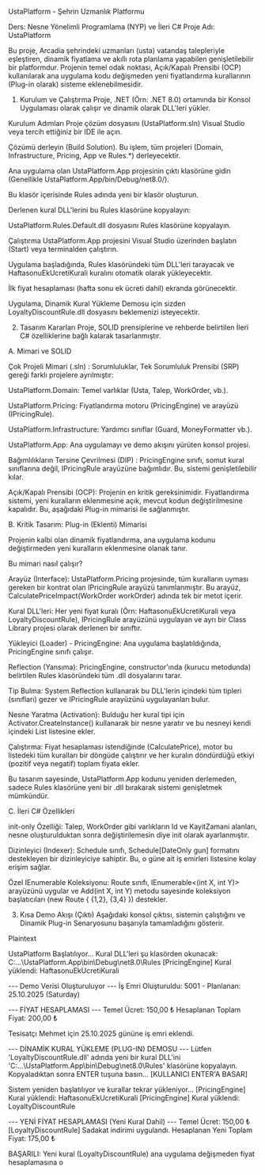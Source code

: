 UstaPlatform - Şehrin Uzmanlık Platformu

Ders: Nesne Yönelimli Programlama (NYP) ve İleri C# Proje Adı: UstaPlatform 

Bu proje, Arcadia şehrindeki uzmanları (usta) vatandaş talepleriyle eşleştiren, dinamik fiyatlama ve akıllı rota planlama yapabilen genişletilebilir bir platformdur. Projenin temel odak noktası, Açık/Kapalı Prensibi (OCP) kullanılarak ana uygulama kodu değişmeden yeni fiyatlandırma kurallarının (Plug-in olarak) sisteme eklenebilmesidir.



1. Kurulum ve Çalıştırma
Proje, .NET (Örn: .NET 8.0) ortamında bir Konsol Uygulaması olarak çalışır ve dinamik olarak DLL'leri yükler.

Kurulum Adımları
Proje çözüm dosyasını (UstaPlatform.sln) Visual Studio veya tercih ettiğiniz bir IDE ile açın.

Çözümü derleyin (Build Solution). Bu işlem, tüm projeleri (Domain, Infrastructure, Pricing, App ve Rules.*) derleyecektir.

Ana uygulama olan UstaPlatform.App projesinin çıktı klasörüne gidin (Genellikle UstaPlatform.App/bin/Debug/net8.0/).

Bu klasör içerisinde Rules adında yeni bir klasör oluşturun.

Derlenen kural DLL'lerini bu Rules klasörüne kopyalayın:

UstaPlatform.Rules.Default.dll dosyasını Rules klasörüne kopyalayın.

Çalıştırma
UstaPlatform.App projesini Visual Studio üzerinden başlatın (Start) veya terminalden çalıştırın.

Uygulama başladığında, Rules klasöründeki tüm DLL'leri tarayacak ve HaftasonuEkUcretiKurali kuralını otomatik olarak yükleyecektir.

İlk fiyat hesaplaması (hafta sonu ek ücreti dahil) ekranda görünecektir.

Uygulama, Dinamik Kural Yükleme Demosu  için sizden LoyaltyDiscountRule.dll dosyasını beklemenizi isteyecektir.

2. Tasarım Kararları
Proje, SOLID prensiplerine ve rehberde belirtilen İleri C# özelliklerine  bağlı kalarak tasarlanmıştır.


A. Mimari ve SOLID

Çok Projeli Mimari (.sln) : Sorumluluklar, Tek Sorumluluk Prensibi (SRP)  gereği farklı projelere ayrılmıştır:





UstaPlatform.Domain: Temel varlıklar (Usta, Talep, WorkOrder, vb.).


UstaPlatform.Pricing: Fiyatlandırma motoru (PricingEngine) ve arayüzü (IPricingRule).




UstaPlatform.Infrastructure: Yardımcı sınıflar (Guard, MoneyFormatter vb.).

UstaPlatform.App: Ana uygulamayı ve demo akışını yürüten konsol projesi.


Bağımlılıkların Tersine Çevrilmesi (DIP) : PricingEngine sınıfı, somut kural sınıflarına değil, IPricingRule arayüzüne bağımlıdır. Bu, sistemi genişletilebilir kılar.


Açık/Kapalı Prensibi (OCP): Projenin en kritik gereksinimidir. Fiyatlandırma sistemi, yeni kuralların eklenmesine açık, mevcut kodun değiştirilmesine kapalıdır. Bu, aşağıdaki Plug-in mimarisi ile sağlanmıştır.

B. Kritik Tasarım: Plug-in (Eklenti) Mimarisi 

Projenin kalbi olan dinamik fiyatlandırma, ana uygulama kodunu değiştirmeden yeni kuralların eklenmesine olanak tanır.


Bu mimari nasıl çalışır? 


Arayüz (Interface): UstaPlatform.Pricing projesinde, tüm kuralların uyması gereken bir kontrat olan IPricingRule arayüzü tanımlanmıştır. Bu arayüz, CalculatePriceImpact(WorkOrder workOrder) adında tek bir metot içerir.


Kural DLL'leri: Her yeni fiyat kuralı (Örn: HaftasonuEkUcretiKurali veya LoyaltyDiscountRule), IPricingRule arayüzünü uygulayan ve ayrı bir Class Library projesi olarak derlenen bir sınıftır.


Yükleyici (Loader) - PricingEngine: Ana uygulama başlatıldığında, PricingEngine sınıfı çalışır.


Reflection (Yansıma): PricingEngine, constructor'ında (kurucu metodunda) belirtilen Rules klasöründeki tüm .dll dosyalarını tarar.

Tip Bulma: System.Reflection kullanarak bu DLL'lerin içindeki tüm tipleri (sınıfları) gezer ve IPricingRule arayüzünü uygulayanları bulur.

Nesne Yaratma (Activation): Bulduğu her kural tipi için Activator.CreateInstance() kullanarak bir nesne yaratır ve bu nesneyi kendi içindeki List<IPricingRule> listesine ekler.


Çalıştırma: Fiyat hesaplaması istendiğinde (CalculatePrice), motor bu listedeki tüm kuralları bir döngüde çalıştırır ve her kuralın döndürdüğü etkiyi (pozitif veya negatif) toplam fiyata ekler.

Bu tasarım sayesinde, UstaPlatform.App kodunu yeniden derlemeden, sadece Rules klasörüne yeni bir .dll bırakarak sistemi genişletmek mümkündür.

C. İleri C# Özellikleri

init-only Özelliği: Talep, WorkOrder gibi varlıkların Id ve KayitZamani alanları, nesne oluşturulduktan sonra değiştirilemesin diye init olarak ayarlanmıştır.

Dizinleyici (Indexer): Schedule sınıfı, Schedule[DateOnly gun] formatını destekleyen bir dizinleyiciye sahiptir. Bu, o güne ait iş emirleri listesine kolay erişim sağlar.


Özel IEnumerable<T> Koleksiyonu: Route sınıfı, IEnumerable<(int X, int Y)> arayüzünü uygular ve Add(int X, int Y) metodu sayesinde koleksiyon başlatıcıları (new Route { {1,2}, {3,4} }) destekler.

3. Kısa Demo Akışı (Çıktı)
Aşağıdaki konsol çıktısı, sistemin çalıştığını ve Dinamik Plug-in Senaryosunu  başarıyla tamamladığını gösterir.

Plaintext

UstaPlatform Başlatılıyor...
Kural DLL'leri şu klasörden okunacak: C:\...\UstaPlatform.App\bin\Debug\net8.0\Rules
[PricingEngine] Kural yüklendi: HaftasonuEkUcretiKurali

--- Demo Verisi Oluşturuluyor ---
İş Emri Oluşturuldu: 5001 - Planlanan: 25.10.2025 (Saturday)

--- FİYAT HESAPLAMASI ---
Temel Ücret: 150,00 ₺
Hesaplanan Toplam Fiyat: 200,00 ₺

Tesisatçı Mehmet için 25.10.2025 gününe iş emri eklendi.

--- DİNAMİK KURAL YÜKLEME (PLUG-IN) DEMOSU ---
Lütfen 'LoyaltyDiscountRule.dll' adında yeni bir kural DLL'ini
'C:\...\UstaPlatform.App\bin\Debug\net8.0\Rules' klasörüne kopyalayın.
Kopyaladıktan sonra ENTER tuşuna basın...
[KULLANICI ENTER'A BASAR]

Sistem yeniden başlatılıyor ve kurallar tekrar yükleniyor...
[PricingEngine] Kural yüklendi: HaftasonuEkUcretiKurali
[PricingEngine] Kural yüklendi: LoyaltyDiscountRule

--- YENİ FİYAT HESAPLAMASI (Yeni Kural Dahil) ---
Temel Ücret: 150,00 ₺
[LoyaltyDiscountRule] Sadakat indirimi uygulandı.
Hesaplanan Yeni Toplam Fiyat: 175,00 ₺

BAŞARILI: Yeni kural (LoyaltyDiscountRule) ana uygulama değişmeden fiyat hesaplamasına o
